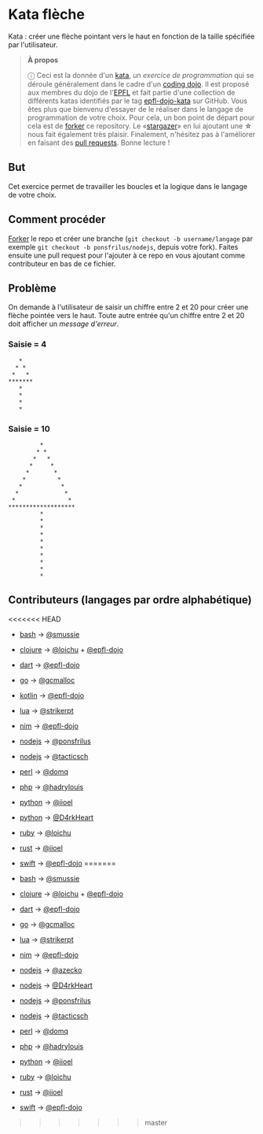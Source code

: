 # Kata flèche

Kata : créer une flèche pointant vers le haut en fonction de la taille spécifiée
par l'utilisateur.

> **À propos**
>
> ⓘ Ceci est la donnée d'un [kata], un _exercice de programmation_ qui se
> déroule généralement dans le cadre d'un [coding dojo]. Il est proposé aux
> membres du dojo de l'[EPFL] et fait partie d'une collection de différents
> katas identifiés par le tag [epfl-dojo-kata] sur GitHub. Vous êtes plus que
> bienvenu d'essayer de le réaliser dans le langage de programmation de votre
> choix. Pour cela, un bon point de départ pour cela est de [forker] ce
> repository. Le «[stargazer]» en lui ajoutant une **☆** nous fait également
> très plaisir. Finalement, n'hésitez pas à l'améliorer en faisant des
> [pull requests]. Bonne lecture !

[kata]: https://fr.wikipedia.org/wiki/Coding_dojo#Kata
[coding dojo]: https://fr.wikipedia.org/wiki/Coding_dojo
[EPFL]: https://www,epfl.ch
[epfl-dojo-kata]: https://github.com/topics/epfl-dojo-kata
[forker]: https://docs.github.com/en/get-started/quickstart/fork-a-repo#forking-a-repository
[stargazer]: https://docs.github.com/en/get-started/exploring-projects-on-github/saving-repositories-with-stars
[pull requests]: https://docs.github.com/en/github/collaborating-with-pull-requests/proposing-changes-to-your-work-with-pull-requests/creating-a-pull-request#creating-the-pull-request


## But

Cet exercice permet de travailler les boucles et la logique dans le langage de votre choix.


## Comment procéder

[Forker](https://github.com/epfl-dojo/kata-fleche/#fork-destination-box) le
repo et créer une branche (`git checkout -b username/langage` par exemple `git
checkout -b ponsfrilus/nodejs`, depuis votre fork). Faites ensuite une pull
request pour l'ajouter à ce repo en vous ajoutant comme contributeur en bas de
ce fichier.


## Problème

On demande à l'utilisateur de saisir un chiffre entre 2 et 20 pour créer une
flèche pointée vers le haut. Toute autre entrée qu'un chiffre entre 2 et 20 doit
afficher un *message d'erreur*.

### Saisie = 4
```
   *   
  * *  
 *   *
*******
   *   
   *   
   *   
   *   
```

### Saisie = 10
```
         *         
        * *        
       *   *       
      *     *      
     *       *     
    *         *    
   *           *   
  *             *  
 *               *
*******************
         *         
         *         
         *         
         *         
         *         
         *         
         *         
         *         
         *         
         *         
```


## Contributeurs (langages par ordre alphabétique)
<<<<<<< HEAD
  * [bash](./arrow.sh) → [@smussie](https://github.com/smussie)
  * [clojure](./arrow.clj) → [@loichu](https://github.com/loichu) + [@epfl-dojo](https://github.com/epfl-dojo)
  * [dart](./arrow.dart) → [@epfl-dojo](https://github.com/epfl-dojo)
  * [go](./arrow.go) → [@gcmalloc](https://github.com/gcmalloc)
  * [kotlin](./arrow2.kt) → [@epfl-dojo](https://github.com/epfl-dojo)
  * [lua](./arrow.lua) → [@strikerpt](https://github.com/strikerpt)
  * [nim](./arrow.nim) → [@epfl-dojo](https://github.com/epfl-dojo)
  * [nodejs](./arrow.js) → [@ponsfrilus](https://github.com/ponsfrilus)
  * [nodejs](./arrow2.js) → [@tacticsch](https://github.com/tacticsch)
  * [perl](./arrow.pl) → [@domq](https://github.com/domq)
  * [php](./arrow.php) → [@hadrylouis](https://github.com/hadrylouis)
  * [python](./arrow.py) → [@iioel](https://github.com/iioel)
  * [python](./arrow2.py) → [@D4rkHeart](https://github.com/D4rkHeart)
  * [ruby](./arrow.rb) → [@loichu](https://github.com/loichu)
  * [rust](./arrow.rs) → [@iioel](https://github.com/iioel)
  * [swift](./arrow.swift) → [@epfl-dojo](https://github.com/epfl-dojo)
=======

* [bash](./arrow.sh) → [@smussie](https://github.com/smussie)
* [clojure](./arrow.clj) → [@loichu](https://github.com/loichu) + [@epfl-dojo](https://github.com/epfl-dojo)
* [dart](./arrow.dart) → [@epfl-dojo](https://github.com/epfl-dojo)
* [go](./arrow.go) → [@gcmalloc](https://github.com/gcmalloc)
* [lua](./arrow.lua) → [@strikerpt](https://github.com/strikerpt)
* [nim](./arrow.nim) → [@epfl-dojo](https://github.com/epfl-dojo)
* [nodejs](./arrow3.js) → [@azecko](https://github.com/azecko)
* [nodejs](./arrow4.js) → [@D4rkHeart](https://github.com/D4rkHeart)
* [nodejs](./arrow.js) → [@ponsfrilus](https://github.com/ponsfrilus)
* [nodejs](./arrow2.js) → [@tacticsch](https://github.com/tacticsch)
* [perl](./arrow.pl) → [@domq](https://github.com/domq)
* [php](./arrow.php) → [@hadrylouis](https://github.com/hadrylouis)
* [python](./arrow.py) → [@iioel](https://github.com/iioel)
* [ruby](./arrow.rb) → [@loichu](https://github.com/loichu)
* [rust](./arrow.rs) → [@iioel](https://github.com/iioel)
* [swift](./arrow.swift) → [@epfl-dojo](https://github.com/epfl-dojo)
>>>>>>> master
